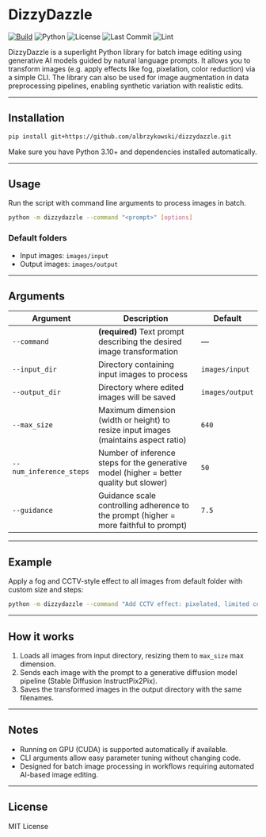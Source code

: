 
# DizzyDazzle

[![Build](https://github.com/albrzykowski/dizzydazzle/actions/workflows/tests.yml/badge.svg)](https://github.com/albrzykowski/dizzydazzle/actions/workflows/tests.yml)
![Python](https://img.shields.io/badge/python-3.10+-blue)
![License](https://img.shields.io/github/license/albrzykowski/dizzydazzle)
![Last Commit](https://img.shields.io/github/last-commit/albrzykowski/dizzydazzle)
![Lint](https://img.shields.io/badge/linting-ruff-blue)

DizzyDazzle is a superlight  Python library for batch image editing using generative AI models guided by natural language prompts. It allows you to transform images (e.g. apply effects like fog, pixelation, color reduction) via a simple CLI. The library can also be used for image augmentation in data preprocessing pipelines, enabling synthetic variation with realistic edits.

---

## Installation

```bash
pip install git+https://github.com/albrzykowski/dizzydazzle.git
```

Make sure you have Python 3.10+ and dependencies installed automatically.

---

## Usage

Run the script with command line arguments to process images in batch.

```bash
python -m dizzydazzle --command "<prompt>" [options]
```

### Default folders

- Input images: `images/input`  
- Output images: `images/output`

---

## Arguments

| Argument                | Description                                                                                  | Default             |
|-------------------------|----------------------------------------------------------------------------------------------|---------------------|
| `--command`             | **(required)** Text prompt describing the desired image transformation                       | —                   |
| `--input_dir`           | Directory containing input images to process                                                | `images/input`       |
| `--output_dir`          | Directory where edited images will be saved                                                | `images/output`      |
| `--max_size`            | Maximum dimension (width or height) to resize input images (maintains aspect ratio)         | `640`                |
| `--num_inference_steps` | Number of inference steps for the generative model (higher = better quality but slower)     | `50`                 |
| `--guidance`            | Guidance scale controlling adherence to the prompt (higher = more faithful to prompt)       | `7.5`                |

---

## Example

Apply a fog and CCTV-style effect to all images from default folder with custom size and steps:

```bash
python -m dizzydazzle --command "Add CCTV effect: pixelated, limited colors" --max_size 300 --num_inference_steps 30 --guidance 8
```

---

## How it works

1. Loads all images from input directory, resizing them to `max_size` max dimension.  
2. Sends each image with the prompt to a generative diffusion model pipeline (Stable Diffusion InstructPix2Pix).  
3. Saves the transformed images in the output directory with the same filenames.

---

## Notes

- Running on GPU (CUDA) is supported automatically if available.  
- CLI arguments allow easy parameter tuning without changing code.  
- Designed for batch image processing in workflows requiring automated AI-based image editing.

---

## License

MIT License